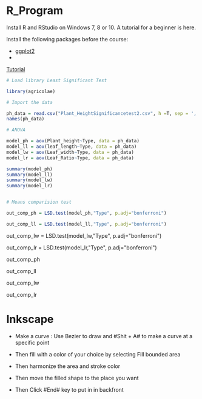 # R_Program

Install R and RStudio on Windows 7, 8 or 10. A tutorial for a beginner is here.

Install the following packages before the course:

* [ggplot2](https://cran.r-project.org/web/packages/ggplot2/index.html)
* 















[Tutorial](https://biostats.w.uib.no/up-in-the-r-2/introduction-to-r/)




```r
# Load library Least Significant Test

library(agricolae)

# Import the data

ph_data = read.csv("Plant_HeightSignificancetest2.csv", h =T, sep = ',')
names(ph_data)

# ANOVA

model_ph = aov(Plant_height~Type, data = ph_data)
model_ll = aov(leaf_length~Type, data = ph_data)
model_lw = aov(Leaf_width~Type, data = ph_data)
model_lr = aov(Leaf_Ratio~Type, data = ph_data)

summary(model_ph)
summary(model_ll)
summary(model_lw)
summary(model_lr)


# Means comparision test

out_comp_ph = LSD.test(model_ph,"Type", p.adj="bonferroni")

out_comp_ll = LSD.test(model_ll,"Type", p.adj="bonferroni")

```

out_comp_lw = LSD.test(model_lw,"Type", p.adj="bonferroni")

out_comp_lr = LSD.test(model_lr,"Type", p.adj="bonferroni")


out_comp_ph

out_comp_ll

out_comp_lw

out_comp_lr




# Inkscape

- Make a curve : Use Bezier to draw and #Shit + A# to make a curve at a specific point

- Then fill with a color of your choice by selecting Fill bounded area

- Then harmonize the area and stroke color

- Then move the filled shape to the place you want

- Then Click #End# key to put in in backfront
